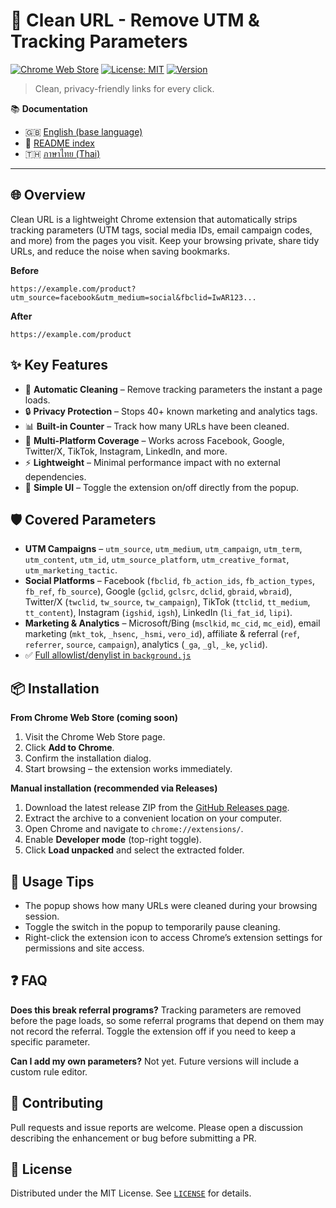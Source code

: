 # 🧹 Clean URL - Remove UTM & Tracking Parameters

[![Chrome Web Store](https://img.shields.io/badge/Chrome-Web%20Store-orange?logo=google-chrome)](https://chrome.google.com/webstore)
[![License: MIT](https://img.shields.io/badge/License-MIT-blue.svg)](LICENSE)
[![Version](https://img.shields.io/badge/version-1.1-green.svg)](manifest.json)

> Clean, privacy-friendly links for every click.

📚 **Documentation**
- 🇬🇧 [English (base language)](README.md)
- 📖 [README index](README_TRANSLATIONS.md)
- 🇹🇭 [ภาษาไทย (Thai)](README.th.md)

---

## 🌐 Overview
Clean URL is a lightweight Chrome extension that automatically strips tracking parameters (UTM tags, social media IDs, email campaign codes, and more) from the pages you visit. Keep your browsing private, share tidy URLs, and reduce the noise when saving bookmarks.

**Before**
```
https://example.com/product?utm_source=facebook&utm_medium=social&fbclid=IwAR123...
```
**After**
```
https://example.com/product
```

## ✨ Key Features
- 🚀 **Automatic Cleaning** – Remove tracking parameters the instant a page loads.
- 🔒 **Privacy Protection** – Stops 40+ known marketing and analytics tags.
- 📊 **Built-in Counter** – Track how many URLs have been cleaned.
- 🎯 **Multi-Platform Coverage** – Works across Facebook, Google, Twitter/X, TikTok, Instagram, LinkedIn, and more.
- ⚡ **Lightweight** – Minimal performance impact with no external dependencies.
- 🎨 **Simple UI** – Toggle the extension on/off directly from the popup.

## 🛡️ Covered Parameters
- **UTM Campaigns** – `utm_source`, `utm_medium`, `utm_campaign`, `utm_term`, `utm_content`, `utm_id`, `utm_source_platform`, `utm_creative_format`, `utm_marketing_tactic`.
- **Social Platforms** – Facebook (`fbclid`, `fb_action_ids`, `fb_action_types`, `fb_ref`, `fb_source`), Google (`gclid`, `gclsrc`, `dclid`, `gbraid`, `wbraid`), Twitter/X (`twclid`, `tw_source`, `tw_campaign`), TikTok (`ttclid`, `tt_medium`, `tt_content`), Instagram (`igshid`, `igsh`), LinkedIn (`li_fat_id`, `lipi`).
- **Marketing & Analytics** – Microsoft/Bing (`msclkid`, `mc_cid`, `mc_eid`), email marketing (`mkt_tok`, `_hsenc`, `_hsmi`, `vero_id`), affiliate & referral (`ref`, `referrer`, `source`, `campaign`), analytics (`_ga`, `_gl`, `_ke`, `yclid`).
- ✅ [Full allowlist/denylist in `background.js`](background.js)

## 📦 Installation
**From Chrome Web Store (coming soon)**
1. Visit the Chrome Web Store page.
2. Click **Add to Chrome**.
3. Confirm the installation dialog.
4. Start browsing – the extension works immediately.

**Manual installation (recommended via Releases)**
1. Download the latest release ZIP from the [GitHub Releases page]([/releases](https://github.com/themorajr/url-cleaner/releases/tag/v1.2-stable)).
2. Extract the archive to a convenient location on your computer.
3. Open Chrome and navigate to `chrome://extensions/`.
4. Enable **Developer mode** (top-right toggle).
5. Click **Load unpacked** and select the extracted folder.

## 🧪 Usage Tips
- The popup shows how many URLs were cleaned during your browsing session.
- Toggle the switch in the popup to temporarily pause cleaning.
- Right-click the extension icon to access Chrome’s extension settings for permissions and site access.

## ❓ FAQ
**Does this break referral programs?**
Tracking parameters are removed before the page loads, so some referral programs that depend on them may not record the referral. Toggle the extension off if you need to keep a specific parameter.

**Can I add my own parameters?**
Not yet. Future versions will include a custom rule editor.

## 🤝 Contributing
Pull requests and issue reports are welcome. Please open a discussion describing the enhancement or bug before submitting a PR.

## 📄 License
Distributed under the MIT License. See [`LICENSE`](LICENSE) for details.

